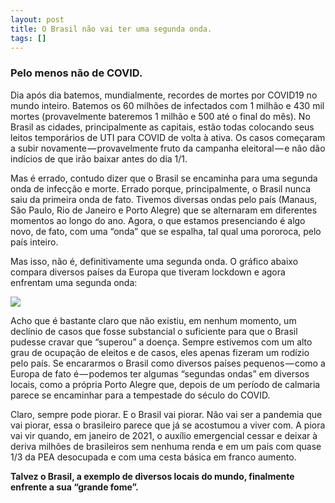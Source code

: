 ```yaml
---
layout: post
title: O Brasil não vai ter uma segunda onda.
tags: []
---
```


### Pelo menos não de COVID.


Dia após dia batemos, mundialmente, recordes de mortes por COVID19 no mundo inteiro. Batemos os 60 milhões de infectados com 1 milhão e 430 mil mortes (provavelmente bateremos 1 milhão e 500 até o final do mês). No Brasil as cidades, principalmente as capitais, estão todas colocando seus leitos temporários de UTI para COVID de volta à ativa. Os casos começaram a subir novamente — provavelmente fruto da campanha eleitoral — e não dão indícios de que irão baixar antes do dia 1/1.

Mas é errado, contudo dizer que o Brasil se encaminha para uma segunda onda de infecção e morte. Errado porque, principalmente, o Brasil nunca saiu da primeira onda de fato. Tivemos diversas ondas pelo país (Manaus, São Paulo, Rio de Janeiro e Porto Alegre) que se alternaram em diferentes momentos ao longo do ano. Agora, o que estamos presenciando é algo novo, de fato, com uma “onda” que se espalha, tal qual uma pororoca, pelo país inteiro.

Mas isso, não é, definitivamente uma segunda onda. O gráfico abaixo compara diversos países da Europa que tiveram lockdown e agora enfrentam uma segunda onda:

![](https://cdn-images-1.medium.com/max/1000/0*ZGh_cYzNO7MAxdsF)

Acho que é bastante claro que não existiu, em nenhum momento, um declínio de casos que fosse substancial o suficiente para que o Brasil pudesse cravar que “superou” a doença. Sempre estivemos com um alto grau de ocupação de eleitos e de casos, eles apenas fizeram um rodízio pelo país. Se encararmos o Brasil como diversos países pequenos — como a Europa de fato é — podemos ter algumas “segundas ondas” em diversos locais, como a própria Porto Alegre que, depois de um período de calmaria parece se encaminhar para a tempestade do século do COVID.

Claro, sempre pode piorar. E o Brasil vai piorar. Não vai ser a pandemia que vai piorar, essa o brasileiro parece que já se acostumou a viver com. A piora vai vir quando, em janeiro de 2021, o auxílio emergencial cessar e deixar à deriva milhões de brasileiros sem nenhuma renda e em um país com quase 1/3 da PEA desocupada e com uma cesta básica em franco aumento. 

**Talvez o Brasil, a exemplo de diversos locais do mundo, finalmente enfrente a sua “grande fome”.**
